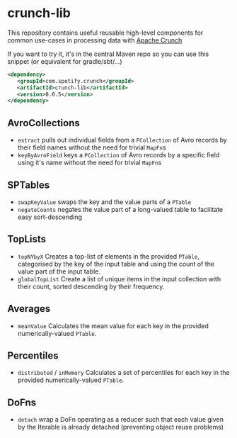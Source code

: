 # crunch-lib

This repository contains useful reusable high-level components for common use-cases in processing data with
[Apache Crunch](http://crunch.apache.org)

If you want to try it, it's in the central Maven repo so you can use this snippet (or equivalent for gradle/sbt/...)

```xml
<dependency>
   <groupId>com.spotify.crunch</groupId>
   <artifactId>crunch-lib</artifactId>
   <version>0.0.5</version>
</dependency>
```

## AvroCollections
* `extract` pulls out individual fields from a `PCollection` of Avro records by their field names without the need for
   trivial `MapFn`s
* `keyByAvroField` keys a `PCollection` of Avro records by a specific field using it's name without the need for trivial
   `MapFn`s

## SPTables
* `swapKeyValue` swaps the key and the value parts of a `PTable`
* `negateCounts` negates the value part of a long-valued table to facilitate easy sort-descending

## TopLists
* `topNYbyX` Creates a top-list of elements in the provided `PTable`, categorised by the key of the input table and using
  the count of the value part of the input table.
* `globalTopList` Create a list of unique items in the input collection with their count, sorted descending by their
  frequency.

## Averages
* `meanValue` Calculates the mean value for each key in the provided numerically-valued `PTable`.

## Percentiles
* `distributed` / `inMemory` Calculates a set of percentiles for each key in the provided numerically-valued `PTable`.

## DoFns
* `detach` wrap a DoFn operating as a reducer such that each value given by the Iterable is already detached (preventing
  object reuse problems)
